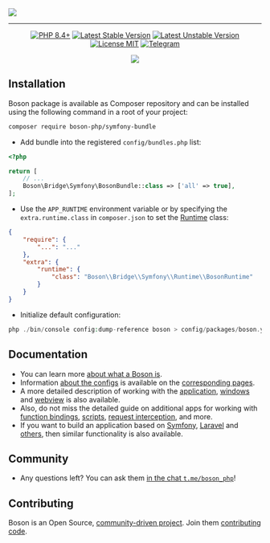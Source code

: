 <a href="https://github.com/boson-php/boson">
    <img align="center" src="https://habrastorage.org/webt/-8/h1/5o/-8h15o6klbga13kzsltqqmk8jlm.png" />
</a>

---

<p align="center">
    <a href="https://packagist.org/packages/boson-php/symfony-bundle"><img src="https://poser.pugx.org/boson-php/symfony-bundle/require/php?style=for-the-badge" alt="PHP 8.4+"></a>
    <a href="https://packagist.org/packages/boson-php/symfony-bundle"><img src="https://poser.pugx.org/boson-php/symfony-bundle/version?style=for-the-badge" alt="Latest Stable Version"></a>
    <a href="https://packagist.org/packages/boson-php/symfony-bundle"><img src="https://poser.pugx.org/boson-php/symfony-bundle/v/unstable?style=for-the-badge" alt="Latest Unstable Version"></a>
    <a href="https://raw.githubusercontent.com/boson-php/boson/blob/master/LICENSE"><img src="https://poser.pugx.org/boson-php/symfony-bundle/license?style=for-the-badge" alt="License MIT"></a>
    <a href="https://t.me/boson_php"><img src="https://img.shields.io/static/v1?label=&message=Join+To+Community&color=24A1DE&style=for-the-badge&logo=telegram&logoColor=white" alt="Telegram" /></a>
</p>
<p align="center">
    <a href="https://github.com/boson-php/symfony-bundle/actions/workflows/tests.yml"><img src="https://img.shields.io/github/actions/workflow/status/boson-php/boson/tests.yml?label=Tests&style=flat-square&logo=unpkg"></a>
</p>

## Installation

Boson package is available as Composer repository and can 
be installed using the following command in a root of your project:

```bash
composer require boson-php/symfony-bundle
```

- Add bundle into the registered `config/bundles.php` list:
```php
<?php

return [
    // ...
    Boson\Bridge\Symfony\BosonBundle::class => ['all' => true],
];
```

- Use the `APP_RUNTIME` environment variable or by specifying the 
  `extra.runtime.class` in `composer.json` to set the 
  [Runtime](https://symfony.com/doc/current/components/runtime.html) class:
```json
{
    "require": {
        "...": "..."
    },
    "extra": {
        "runtime": {
            "class": "Boson\\Bridge\\Symfony\\Runtime\\BosonRuntime"
        }
    }
}
```

- Initialize default configuration:
```php
php ./bin/console config:dump-reference boson > config/packages/boson.yaml
```

## Documentation

- You can learn more [about what a Boson is](https://bosonphp.com/doc/0.17/introduction).
- Information [about the configs](https://bosonphp.com/doc/0.17/configuration) is 
  available on the [corresponding pages](https://bosonphp.com/doc/0.17/application-configuration).
- A more detailed description of working with the [application](https://bosonphp.com/doc/0.17/application), 
  [windows](https://bosonphp.com/doc/0.17/window) and [webview](https://bosonphp.com/doc/0.17/webview) 
  is also available.
- Also, do not miss the detailed guide on additional apps for working with 
  [function bindings](https://bosonphp.com/doc/0.17/bindings-api),
  [scripts](https://bosonphp.com/doc/0.17/scripts-api),
  [request interception](https://bosonphp.com/doc/0.17/schemes-api), and more.
- If you want to build an application based on 
  [Symfony](https://bosonphp.com/doc/0.17/symfony-adapter), 
  [Laravel](https://bosonphp.com/doc/0.17/laravel-adapter) and 
  [others](https://bosonphp.com/doc/0.17/psr7-adapter), 
  then similar functionality is also available.

## Community

- Any questions left? You can ask them 
  [in the chat `t.me/boson_php`](https://t.me/boson_php)!

## Contributing

Boson is an Open Source, [community-driven project](https://github.com/boson-php/boson/graphs/contributors). 
Join them [contributing code](https://bosonphp.com/doc/0.17/contribution).

